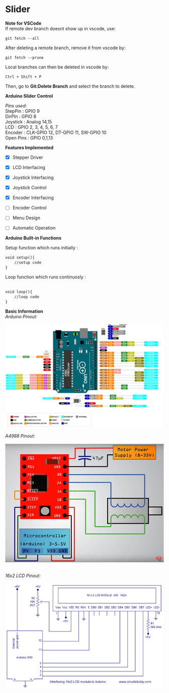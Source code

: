 # Slider
**Note for VSCode**<br/>
If remote dev branch doesnt show up in vscode, use:
```
git fetch --all
```
After deleting a remote branch, remove it from vscode by:
```
git fetch --prune
```
Local branches can then be deleted in vscode by:
```
Ctrl + Shift + P
```
Then, go to **Git:Delete Branch** and select the branch to delete.

**Arduino Slider Control**


_Pins used:_  <br />
StepPin : GPIO 9  <br />
DirPIn  : GPIO 8   <br />
Joystick : Analog 14,15  <br />
LCD : GPIO 2, 3, 4, 5, 6, 7  <br />
Encoder : CLK-GPIO 12, DT-GPIO 11, SW-GPIO 10<br />
Open Pins : GPIO 0,1,13

**Features Implemented**

- [x] Stepper Driver
- [x] LCD Interfacing
- [x] Joystick Interfacing
- [x] Joystick Control
- [x] Encoder Interfacing
- [ ] Encoder Control
- [ ] Menu Design
- [ ] Automatic Operation 



**Arduino Built-in Functions**<br />

Setup function which runs initially :<br />
```
void setup(){
    //setup code
}

```
Loop function which runs continuosly :<br />
```

void loop(){
    //loop code
}

```

**Basic Information**<br />
_Arduino Pinout:_<br />

![alt text](https://github.com/umerbanday/slider/blob/main/images/High-Res-Arduino-UNO-Pinout.jpg?raw=true) <br />

_A4988 Pinout:_<br /><br />
![alt text](https://github.com/umerbanday/slider/blob/main/images/A4988%20Diagram.png?raw=true)<br /><br />

_16x2 LCD Pinout:_<br /><br />
![alt text](https://github.com/umerbanday/slider/blob/main/images/interfacing-LCD-to-arduino.png?raw=true)<br /><br />


